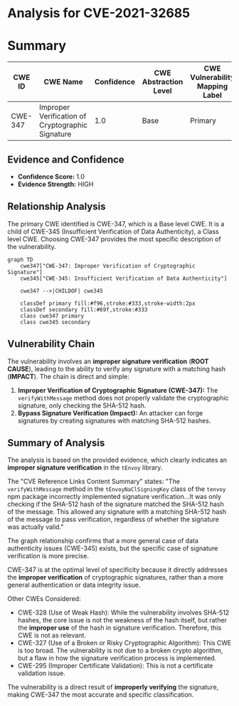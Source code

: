 # Analysis for CVE-2021-32685

# Summary
| CWE ID | CWE Name | Confidence | CWE Abstraction Level | CWE Vulnerability Mapping Label | CWE-Vulnerability Mapping Notes |
|---|---|---|---|---|---|
| CWE-347 | Improper Verification of Cryptographic Signature | 1.0 | Base | Primary | Allowed |

## Evidence and Confidence

*   **Confidence Score:** 1.0
*   **Evidence Strength:** HIGH

## Relationship Analysis
The primary CWE identified is CWE-347, which is a Base level CWE. It is a child of CWE-345 (Insufficient Verification of Data Authenticity), a Class level CWE. Choosing CWE-347 provides the most specific description of the vulnerability.

```mermaid
graph TD
    cwe347["CWE-347: Improper Verification of Cryptographic Signature"]
    cwe345["CWE-345: Insufficient Verification of Data Authenticity"]
    
    cwe347 -->|CHILDOF| cwe345
    
    classDef primary fill:#f96,stroke:#333,stroke-width:2px
    classDef secondary fill:#69f,stroke:#333
    class cwe347 primary
    class cwe345 secondary
```

## Vulnerability Chain
The vulnerability involves an **improper signature verification** (**ROOT CAUSE**), leading to the ability to verify any signature with a matching hash (**IMPACT**). The chain is direct and simple:

1.  **Improper Verification of Cryptographic Signature (CWE-347):** The `verifyWithMessage` method does not properly validate the cryptographic signature, only checking the SHA-512 hash.
2.  **Bypass Signature Verification (Impact):** An attacker can forge signatures by creating signatures with matching SHA-512 hashes.

## Summary of Analysis
The analysis is based on the provided evidence, which clearly indicates an **improper signature verification** in the `tEnvoy` library.

The "CVE Reference Links Content Summary" states: "The `verifyWithMessage` method in the `tEnvoyNaClSigningKey` class of the `tenvoy` npm package incorrectly implemented signature verification...It was only checking if the SHA-512 hash of the signature matched the SHA-512 hash of the message. This allowed any signature with a matching SHA-512 hash of the message to pass verification, regardless of whether the signature was actually valid."

The graph relationship confirms that a more general case of data authenticity issues (CWE-345) exists, but the specific case of signature verification is more precise.

CWE-347 is at the optimal level of specificity because it directly addresses the **improper verification** of cryptographic signatures, rather than a more general authentication or data integrity issue.

Other CWEs Considered:

*   CWE-328 (Use of Weak Hash): While the vulnerability involves SHA-512 hashes, the core issue is not the weakness of the hash itself, but rather the **improper use** of the hash in signature verification. Therefore, this CWE is not as relevant.
*   CWE-327 (Use of a Broken or Risky Cryptographic Algorithm): This CWE is too broad. The vulnerability is not due to a broken crypto algorithm, but a flaw in how the signature verification process is implemented.
*   CWE-295 (Improper Certificate Validation): This is not a certificate validation issue.

The vulnerability is a direct result of **improperly verifying** the signature, making CWE-347 the most accurate and specific classification.